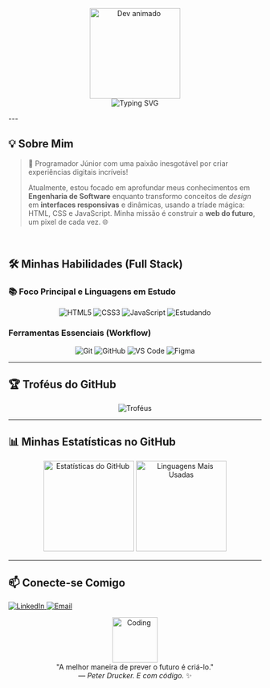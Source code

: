 <p align="center">
  <img src="https://media.giphy.com/media/qgQUggAC3Pfv687qPC/giphy.gif" width="180" alt="Dev animado"/>
  <br>
  <img src="https://readme-typing-svg.herokuapp.com?font=Fira+Code&size=25&pause=1000&color=F7DF1E&center=true&vCenter=true&width=500&lines=Olá%2C+eu+sou+Kauan!;Apaixonado+por+programação!" alt="Typing SVG" />
</p>
---

## 💡 Sobre Mim

> 🚀 Programador Júnior com uma paixão inesgotável por criar experiências digitais incríveis!
>
> Atualmente, estou focado em aprofundar meus conhecimentos em **Engenharia de Software** enquanto transformo conceitos de *design* em **interfaces responsivas** e dinâmicas, usando a tríade mágica: HTML, CSS e JavaScript. Minha missão é construir a **web do futuro**, um pixel de cada vez. 🌐

<br>

## 🛠️ Minhas Habilidades (Full Stack)

### 📚 Foco Principal e Linguagens em Estudo

<p align="center">
  <img src="https://img.shields.io/badge/HTML5-E34F26?style=for-the-badge&logo=html5&logoColor=white" alt="HTML5"/>
  <img src="https://img.shields.io/badge/CSS3-1572B6?style=for-the-badge&logo=css3&logoColor=white" alt="CSS3"/>
  <img src="https://img.shields.io/badge/JavaScript-F7DF1E?style=for-the-badge&logo=javascript&logoColor=black" alt="JavaScript"/>
  <img src="https://img.shields.io/badge/Estudando-Progresso-blue?style=for-the-badge&logo=progress&logoColor=white" alt="Estudando"/>
</p>

### Ferramentas Essenciais (Workflow)

<p align="center">
  <img src="https://img.shields.io/badge/Git-F05032?style=for-the-badge&logo=git&logoColor=white" alt="Git"/>
  <img src="https://img.shields.io/badge/GitHub-100000?style=for-the-badge&logo=github&logoColor=white" alt="GitHub"/>
  <img src="https://img.shields.io/badge/VS%20Code-007ACC?style=for-the-badge&logo=visual-studio-code&logoColor=white" alt="VS Code"/>
  <img src="https://img.shields.io/badge/Figma-F24E1E?style=for-the-badge&logo=figma&logoColor=white" alt="Figma"/>
</p>

---

## 🏆 Troféus do GitHub

<p align="center">
  <img src="https://github-profile-trophy.vercel.app/?username=ks7m&theme=dracula&margin-w=10" alt="Troféus"/>
</p>

---

## 📊 Minhas Estatísticas no GitHub

<p align="center">
  <img height="180px" src="https://github-readme-stats.vercel.app/api?username=ks7m&show_icons=true&theme=dracula&include_all_commits=true&count_private=true" alt="Estatísticas do GitHub"/>
  <img height="180px" src="https://github-readme-stats.vercel.app/api/top-langs/?username=ks7m&layout=compact&langs_count=6&theme=dracula" alt="Linguagens Mais Usadas"/>
</p>

---

## 📫 Conecte-se Comigo

<a href="https://www.linkedin.com/in/kauan-araujoo" target="_blank">
  <img src="https://img.shields.io/badge/-LinkedIn-%230077B5?style=for-the-badge&logo=linkedin&logoColor=white" alt="LinkedIn"/>
</a>
<a href="mailto:kauazinhoeu62@gmail.com" target="_blank">
  <img src="https://img.shields.io/badge/-Email-D14836?style=for-the-badge&logo=gmail&logoColor=white" alt="Email"/>
</a>

<br>

<p align="center">
  <img src="https://media.giphy.com/media/3o7aD2saalBwwftBIY/giphy.gif" width="90" alt="Coding"/>
  <br>
  "A melhor maneira de prever o futuro é criá-lo."
  <br>
  <i>— Peter Drucker. E com código.</i> ✨
</p>